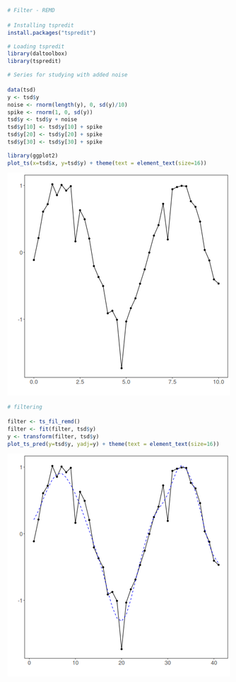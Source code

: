 
``` r
# Filter - REMD

# Installing tspredit
install.packages("tspredit")
```


``` r
# Loading tspredit
library(daltoolbox)
library(tspredit) 
```



``` r
# Series for studying with added noise

data(tsd)
y <- tsd$y
noise <- rnorm(length(y), 0, sd(y)/10)
spike <- rnorm(1, 0, sd(y))
tsd$y <- tsd$y + noise
tsd$y[10] <- tsd$y[10] + spike
tsd$y[20] <- tsd$y[20] + spike
tsd$y[30] <- tsd$y[30] + spike
```


``` r
library(ggplot2)
plot_ts(x=tsd$x, y=tsd$y) + theme(text = element_text(size=16))
```

![plot of chunk unnamed-chunk-4](fig/ts_fil_remd/unnamed-chunk-4-1.png)


``` r
# filtering

filter <- ts_fil_remd()
filter <- fit(filter, tsd$y)
y <- transform(filter, tsd$y)
plot_ts_pred(y=tsd$y, yadj=y) + theme(text = element_text(size=16))
```

![plot of chunk unnamed-chunk-5](fig/ts_fil_remd/unnamed-chunk-5-1.png)

